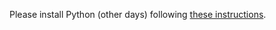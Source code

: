 Please install Python (other days) following [these instructions](https://datacarpentry.org/python-ecology-lesson/setup.html). 
